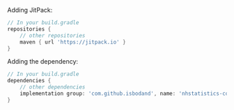Adding JitPack:  
```groovy
// In your build.gradle
repositories {
    // other repositories
    maven { url 'https://jitpack.io' }
}
```
Adding the dependency:  
```groovy
// In your build.gradle
dependencies {
    // other dependencies
    implementation group: 'com.github.isbodand', name: 'nhstatistics-core', version: '==!version=='
}
```
